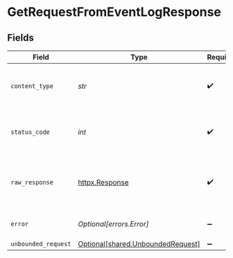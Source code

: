 # GetRequestFromEventLogResponse


## Fields

| Field                                                                        | Type                                                                         | Required                                                                     | Description                                                                  |
| ---------------------------------------------------------------------------- | ---------------------------------------------------------------------------- | ---------------------------------------------------------------------------- | ---------------------------------------------------------------------------- |
| `content_type`                                                               | *str*                                                                        | :heavy_check_mark:                                                           | HTTP response content type for this operation                                |
| `status_code`                                                                | *int*                                                                        | :heavy_check_mark:                                                           | HTTP response status code for this operation                                 |
| `raw_response`                                                               | [httpx.Response](https://www.python-httpx.org/api/#response)                 | :heavy_check_mark:                                                           | Raw HTTP response; suitable for custom response parsing                      |
| `error`                                                                      | *Optional[errors.Error]*                                                     | :heavy_minus_sign:                                                           | Default error response                                                       |
| `unbounded_request`                                                          | [Optional[shared.UnboundedRequest]](../../models/shared/unboundedrequest.md) | :heavy_minus_sign:                                                           | OK                                                                           |